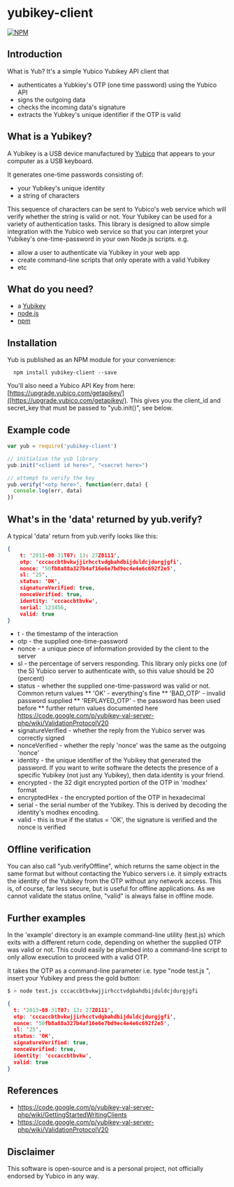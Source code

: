# yubikey-client

[![NPM](https://nodei.co/npm/yubikey-client.png)](https://nodei.co/npm/yubikey-client/)

## Introduction

What is Yub? It's a simple Yubico Yubikey API client that

* authenticates a Yubkiey's OTP (one time password) using the Yubico API
* signs the outgoing data
* checks the incoming data's signature
* extracts the Yubkey's unique identifier if the OTP is valid

## What is a Yubikey?

A Yubikey is a USB device manufactured by [Yubico](https://www.yubico.com/products/yubikey-hardware/yubikey/) that appears
to your computer as a USB keyboard.

It generates one-time passwords consisting of:

* your Yubikey's unique identity
* a string of characters

This sequence of characters can be sent to Yubico's web service which will verify whether the string is valid or not. Your Yubikey
can be used for a variety of authentication tasks. This library is designed to allow simple integration with the Yubico web service
so that you can interpret your Yubikey's one-time-password in your own Node.js scripts. e.g.

* allow a user to authenticate via Yubikey in your web app
* create command-line scripts that only operate with a valid Yubikey
* etc

## What do you need?

* a [Yubikey](http://www.yubico.com/)
* [node.js](http://nodejs.org/)
* [npm](https://npmjs.org/)

## Installation

Yub is published as an NPM module for your convenience:

```
  npm install yubikey-client --save
```

You'll also need a Yubico API Key from here: [https://upgrade.yubico.com/getapikey/]([https://upgrade.yubico.com/getapikey/). This gives you the
client_id and secret_key that must be passed to "yub.init()", see below.

## Example code

```js
var yub = require('yubikey-client')

// initialise the yub library
yub.init("<client id here>", "<secret here>")

// attempt to verify the key
yub.verify("<otp here>", function(err,data) {
  console.log(err, data)
})

```

## What's in the 'data' returned by yub.verify?

A typical 'data' return from yub.verify looks like this:

```json
{
    t: '2013-08-31T07: 13: 27Z0111',
    otp: 'cccaccbtbvkwjjirhcctvdgbahdbijduldcjdurgjgfi',
    nonce: '50fb8a88a327b4af16e6e7bd9ec4e4e6c692f2e5',
    sl: '25',
    status: 'OK',
    signatureVerified: true,
    nonceVerified: true,
    identity: 'cccaccbtbvkw',
    serial: 123456,
    valid: true
}

```

* t - the timestamp of the interaction
* otp - the supplied one-time-password
* nonce - a unique piece of information provided by the client to the server
* sl - the percentage of servers responding. This library only picks one (of the 5) Yubico server to authenticate with, so this value should be 20 (percent)
* status - whether the supplied one-time-password was valid or not. Common return values 
** 'OK' - everything's fine
** 'BAD_OTP' - invalid password supplied
** 'REPLAYED_OTP' - the password has been used before
** further return values documented here https://code.google.com/p/yubikey-val-server-php/wiki/ValidationProtocolV20
* signatureVerified - whether the reply from the Yubico server was correctly signed
* nonceVerified - whether the reply 'nonce' was the same as the outgoing 'nonce'
* identity - the unique identifier of the Yubikey that generated the password. If you want to write software the detects the presence of a specific Yubikey (not just any Yubikey), then data.identity is your friend.
* encrypted - the 32 digit encrypted portion of the OTP in 'modhex' format
* encryptedHex - the encrypted portion of the OTP in hexadecimal
* serial - the serial number of the Yubikey. This is derived by decoding the identity's modhex encoding.
* valid - this is true if the status = 'OK', the signature is verified and the nonce is verified

## Offline verification

You can also call "yub.verifyOffline", which returns the same object in the same format but
without contacting the Yubico servers i.e. it simply extracts the identity of the Yubikey 
from the OTP without any network access. This is, of course, far less secure, but is useful
for offline applications. As we cannot validate the status online, "valid" is always false in 
offline mode.

## Further examples

In the 'example' directory is an example command-line utility (test.js) which exits with a different return code, depending
on whether the supplied OTP was valid or not. This could easily be plumbed into a command-line script to only allow execution
to proceed with a valid OTP.

It takes the OTP as a command-line parameter i.e. type "node test.js ", insert your Yubikey and press the gold button:

```bash
$ > node test.js cccaccbtbvkwjjirhcctvdgbahdbijduldcjdurgjgfi

```

```json
{
  t: '2013-08-31T07: 13: 27Z0111',
  otp: 'cccaccbtbvkwjjirhcctvdgbahdbijduldcjdurgjgfi',
  nonce: '50fb8a88a327b4af16e6e7bd9ec4e4e6c692f2e5',
  sl: '25',
  status: 'OK',
  signatureVerified: true,
  nonceVerified: true,
  identity: 'cccaccbtbvkw',
  valid: true
}

```

## References

* https://code.google.com/p/yubikey-val-server-php/wiki/GettingStartedWritingClients
* https://code.google.com/p/yubikey-val-server-php/wiki/ValidationProtocolV20

## Disclaimer

This software is open-source and is a personal project, not officially endorsed by Yubico in any way.

